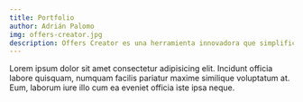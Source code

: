 ```yaml
---
title: Portfolio
author: Adrián Palomo
img: offers-creator.jpg
description: Offers Creator es una herramienta innovadora que simplifica la creación y gestión de ofertas.
---
```


Lorem ipsum dolor sit amet consectetur adipisicing elit. Incidunt officia labore quisquam, numquam facilis pariatur maxime similique voluptatum at. Eum, laborum iure illo cum ea eveniet officia iste ipsa neque.
